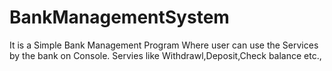 # BankManagementSystem
It is a Simple Bank Management Program Where user can use the Services by the bank on Console.
Servies like Withdrawl,Deposit,Check balance etc.,
